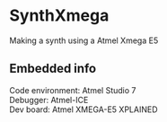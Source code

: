 # SynthXmega
Making a synth using a Atmel Xmega E5

Embedded info  
--------------  
Code environment: Atmel Studio 7  
Debugger: Atmel-ICE  
Dev board: Atmel XMEGA-E5 XPLAINED  
